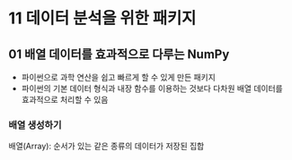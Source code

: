 # 11 데이터 분석을 위한 패키지

## 01 배열 데이터를 효과적으로 다루는 NumPy

- 파이썬으로 과학 연산을 쉽고 빠르게 할 수 있게 만든 패키지
- 파이썬의 기본 데이터 형식과 내장 함수를 이용하는 것보다 다차원 배열 데이터를 효과적으로 처리할 수 있음

### 배열 생성하기

배열(Array): 순서가 있는 같은 종류의 데이터가 저장된 집합